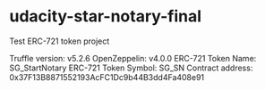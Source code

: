 # udacity-star-notary-final

Test ERC-721 token project

Truffle version: v5.2.6
OpenZeppelin: v4.0.0
ERC-721 Token Name: SG_StartNotary
ERC-721 Token Symbol: SG_SN
Contract address: 0x37F13B8871552193AcFC1Dc9b44B3dd4Fa408e91